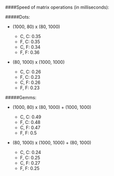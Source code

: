 ####Speed of matrix operations (in milliseconds):

#####Dots:

* (1000, 80) x (80, 1000)
    * C, C: 0.35
    * F, C: 0.35
    * C, F: 0.34
    * F, F: 0.36

* (80, 1000) x (1000, 1000)
    * C, C: 0.26
    * F, C: 0.23
    * C, F: 0.26
    * F, F: 0.23

#####Gemms:

* (1000, 80) x (80, 1000) + (1000, 1000)
    * C, C: 0.49
    * F, C: 0.48
    * C, F: 0.47
    * F, F: 0.5

* (80, 1000) x (1000, 1000) + (80, 1000)
    * C, C: 0.24
    * F, C: 0.25
    * C, F: 0.27
    * F, F: 0.25
    

